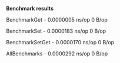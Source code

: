 <strong>Benchmark results</strong>

BenchmarkGet - 0.0000005 ns/op        0 B/op    

BenchmarkSet - 0.0000183 ns/op        0 B/op    

BenchmarkSetGet - 0.0000170 ns/op        0 B/op 

AllBenchmarks - 0.0000292 ns/op        0 B/op  
